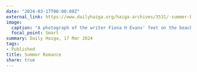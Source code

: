 ```yaml
---
date: "2024-03-17T00:00:00Z"
external_link: https://www.dailyhaiga.org/haiga-archives/3531/-summer-by-fiona-evans-australia
image:
  caption: "A photograph of the writer Fiona H Evans' feet on the beach with the ocean foaming towards them, inscribed with the haiku: summer romance / waves tickle / the sand."
  focal_point: Smart
summary: Daily Haiga, 17 Mar 2024
tags:
- Published
title: Summer Romance
share: true
---
```

<!--

-->